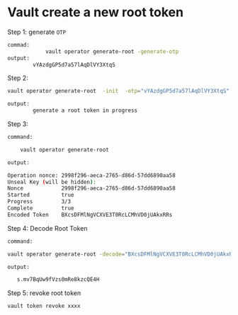 # Vault create a new root token

Step 1:  generate `OTP`

```bash
commad: 
			vault operator generate-root -generate-otp
output:
		vYAzdgGP5d7a57lAqDlVY3XtqS
```



Step 2: 

```bash
vault operator generate-root  -init  -otp="vYAzdgGP5d7a57lAqDlVY3XtqS"

output:
		generate a root token in progress
```



Step 3: 

```bash
command:

	vault operator generate-root

output:

Operation nonce: 2998f296-aeca-2765-d86d-57dd6890aa58
Unseal Key (will be hidden): 
Nonce            2998f296-aeca-2765-d86d-57dd6890aa58
Started          true
Progress         3/3
Complete         true
Encoded Token    BXcsDFMlNgVCXVE3T0RcLCMhVD0jUAkxRRs
```



Step 4: Decode Root Token

```bash
command:

vault operator generate-root -decode="BXcsDFMlNgVCXVE3T0RcLCMhVD0jUAkxRRs"  -otp="vYAzdgGP5d7a57lAqDlVY3XtqS"

output:

   s.mv7BqUw9fVzs0mRe8kzcQE4H
```



Step 5: revoke root token

```bash
vault token revoke xxxx
```

